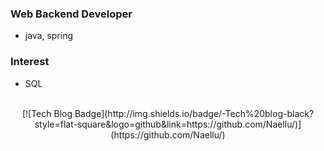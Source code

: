 <!-- ### Hi there 👋 -->

<!--
**Naellu/Naellu** is a ✨ _special_ ✨ repository because its `README.md` (this file) appears on your GitHub profile.

Here are some ideas to get you started:

- 🔭 I’m currently working on ...
- 🌱 I’m currently learning ...
- 👯 I’m looking to collaborate on ...
- 🤔 I’m looking for help with ...
- 💬 Ask me about ...
- 📫 How to reach me: ...
- 😄 Pronouns: ...
- ⚡ Fun fact: ...
-->


### Web Backend Developer
- java, spring


### Interest
- SQL


<br>


<div align="center">
   [![Tech Blog Badge](http://img.shields.io/badge/-Tech%20blog-black?style=flat-square&logo=github&link=https://github.com/Naellu/)](https://github.com/Naellu/)
</div>

